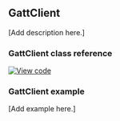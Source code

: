 ## GattClient

[Add description here.]

### GattClient class reference

[![View code](https://www.mbed.com/embed/?type=library)](http://os.mbed.com/docs/v5.9/mbed-os-api-doxy/class_gatt_client.html)

### GattClient example

[Add example here.]

